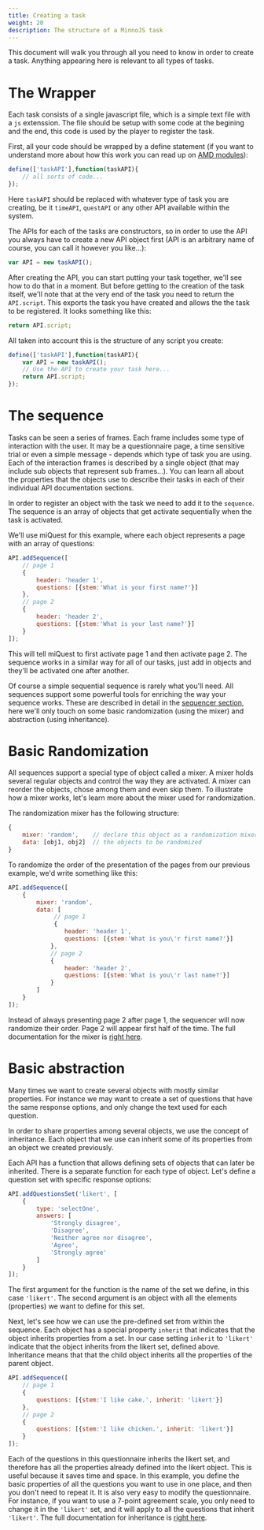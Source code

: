 ```yaml
---
title: Creating a task
weight: 20
description: The structure of a MinnoJS task
---
```


This document will walk you through all you need to know in order to create a task. Anything appearing here is relevant to all types of tasks.

# The Wrapper

Each task consists of a single javascript file, which is a simple text file with a `js` extenssion. The file should be setup with some code at the begining and the end, this code is used by the player to register the task. 

First, all your code should be wrapped by a define statement (if you want to understand more about how this work you can read up on [AMD modules](http://requirejs.org/docs/whyamd.html)):

```javascript
define(['taskAPI'],function(taskAPI){
    // all sorts of code...
});
```

Here `taskAPI` should be replaced with whatever type of task you are creating, be it `timeAPI`, `questAPI` or any other API available within the system.

The APIs for each of the tasks are constructors, so in order to use the API you always have to create a new API object first (API is an arbitrary name of course, you can call it however you like...):

```javascript
var API = new taskAPI();
```

After creating the API, you can start putting your task together, we'll see how to do that in a moment. But before getting to the creation of the task itself, we'll note that at the very end of the task you need to return the `API.script`. This exports the task you have created and allows the the task to be registered. It looks something like this:

```javascript
return API.script;
```

All taken into account this is the structure of any script you create:

```javascript
define(['taskAPI'],function(taskAPI){
    var API = new taskAPI();
    // Use the API to create your task here...
    return API.script;
});
```

# The sequence
Tasks can be seen a series of frames. Each frame includes some type of interaction with the user. It may be a questionnaire page, a time sensitive trial or even a simple message - depends which type of task you are using. Each of the interaction frames is described by a single object (that may include sub objects that represent sub frames...). You can learn all about the properties that the objects use to describe their tasks in each of their individual API documentation sections.

In order to register an object with the task we need to add it to the `sequence`. The sequence is an array of objects that get activate sequentially when the task is activated.

We'll use miQuest for this example, where each object represents a page with an array of questions:

```javascript
API.addSequence([
    // page 1
    {
        header: 'header 1',
        questions: [{stem:'What is your first name?'}]
    },
    // page 2
    {
        header: 'header 2',
        questions: [{stem:'What is your last name?'}]
    }
]);
```

This will tell miQuest to first activate page 1 and then activate page 2. The sequence works in a similar way for all of our tasks, just add in objects and they'll be activated one after another.

Of course a simple sequential sequence is rarely what you'll need. All sequences support some powerful tools for enriching the way your sequence works. These are described in detail in the [sequencer section](../../sequencer), here we'll only touch on some basic randomization (using the mixer) and abstraction (using inheritance). 

# Basic Randomization
All sequences support a special type of object called a mixer. A mixer holds several regular objects and control the way they are activated. A mixer can reorder the objects, chose among them and even skip them. To illustrate how a mixer works, let's learn more about the mixer used for randomization.

The randomization mixer has the following structure:
```javascript
{
    mixer: 'random',    // declare this object as a randomization mixer
    data: [obj1, obj2]  // the objects to be randomized
}
```

To randomize the order of the presentation of the pages from our previous example, we'd write something like this:

```javascript
API.addSequence([
    {
        mixer: 'random',
        data: [
             // page 1
             {
                header: 'header 1',
                questions: [{stem:'What is you\'r first name?'}]
            },
            // page 2
            {
                header: 'header 2',
                questions: [{stem:'What is you\'r last name?'}]
            }
        ]
    }
]); 
```

Instead of always presenting page 2 after page 1, the sequencer will now randomize their order. Page 2 will appear first half of the time. The full documentation for the mixer is [right here](../../sequencer/mixer).

# Basic abstraction
Many times we want to create several objects with mostly similar properties. For instance we may want to create a set of questions that have the same response options, and only change the text used for each question. 

In order to share properties among several objects, we use the concept of inheritance. Each object that we use can inherit some of its properties from an object we created previously. 

Each API has a function that allows defining sets of objects that can later be inherited. There is a separate function for each type of object. Let's define a question set with specific response options:

```javascript
API.addQuestionsSet('likert', [
    {
        type: 'selectOne',
        answers: [
            'Strongly disagree',
            'Disagree',
            'Neither agree nor disagree',
            'Agree',
            'Strongly agree'
        ]
    }
]);
```

The first argument for the function is the name of the set we define, in this case `'likert'`. The second argument is an object with all the elements (properties) we want to define for this set.

Next, let's see how we can use the pre-defined set from within the sequence. Each object has a special property `inherit` that indicates that the object inherits properties from a set. In our case setting `inherit` to `'likert'` indicate that the object inherits from the likert set, defined above. Inheritance means that that the child object inherits all the properties of the parent object.

```javascript
API.addSequence([
    // page 1
    {
        questions: [{stem:'I like cake.', inherit: 'likert'}]
    },
    // page 2
    {
        questions: [{stem:'I like chicken.', inherit: 'likert'}]
    }
]);
```

Each of the questions in this questionnaire inherits the likert set, and therefore has all the properties already defined into the likert object. This is useful because it saves time and space. In this example, you define the basic properties of all the questions you want to use in one place, and then you don't need to repeat it. It is also very easy to modify the questionnaire. For instance, if you want to use a 7-point agreement scale, you only need to change it in the `'likert'` set, and it will apply to all the questions that inherit `'likert'`.
The full documentation for inheritance is [right here](../../sequencer/inheritance).
